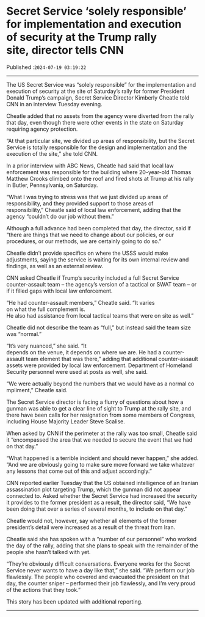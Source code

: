 # Secret Service ‘solely responsible’ for implementation and execution of security at the Trump rally site, director tells CNN

Published :`2024-07-19 03:19:22`

---

The US Secret Service was “solely responsible” for the implementation and execution of security at the site of Saturday’s rally for former President Donald Trump’s campaign, Secret Service Director Kimberly Cheatle told CNN in an interview Tuesday evening.

Cheatle added that no assets from the agency were diverted from the rally that day, even though there were other events in the state on Saturday requiring agency protection.

“At that particular site, we divided up areas of responsibility, but the Secret Service is totally responsible for the design and implementation and the execution of the site,” she told CNN.

In a prior interview with ABC News, Cheatle had said that local law enforcement was responsible for the building where 20-year-old Thomas Matthew Crooks climbed onto the roof and fired shots at Trump at his rally in Butler, Pennsylvania, on Saturday.

“What I was trying to stress was that we just divided up areas of responsibility, and they provided support to those areas of responsibility,” Cheatle said of local law enforcement, adding that the agency “couldn’t do our job without them.”

Although a full advance had been completed that day, the director, said if “there are things that we need to change about our policies, or our procedures, or our methods, we are certainly going to do so.”

Cheatle didn’t provide specifics on where the USSS would make adjustments, saying the service is waiting for its own internal review and findings, as well as an external review.

CNN asked Cheatle if Trump’s security included a full Secret Service counter-assault team – the agency’s version of a tactical or SWAT team – or if it filled gaps with local law enforcement.

“He had counter-assault members,” Cheatle said. “It varies on what the full complement is. He also had assistance from local tactical teams that were on site as well.”

Cheatle did not describe the team as “full,” but instead said the team size was “normal.”

“It’s very nuanced,” she said. “It depends on the venue, it depends on where we are. He had a counter-assault team element that was there,” adding that additional counter-assault assets were provided by local law enforcement. Department of Homeland Security personnel were used at posts as well, she said.

“We were actually beyond the numbers that we would have as a normal compliment,” Cheatle said.

The Secret Service director is facing a flurry of questions about how a gunman was able to get a clear line of sight to Trump at the rally site, and there have been calls for her resignation from some members of Congress, including House Majority Leader Steve Scalise.

When asked by CNN if the perimeter at the rally was too small, Cheatle said it “encompassed the area that we needed to secure the event that we had on that day.”

“What happened is a terrible incident and should never happen,” she added. “And we are obviously going to make sure move forward we take whatever any lessons that come out of this and adjust accordingly.”

CNN reported earlier Tuesday that the US obtained intelligence of an Iranian assassination plot targeting Trump, which the gunman did not appear connected to. Asked whether the Secret Service had increased the security it provides to the former president as a result, the director said, “We have been doing that over a series of several months, to include on that day.”

Cheatle would not, however, say whether all elements of the former president’s detail were increased as a result of the threat from Iran.

Cheatle said she has spoken with a “number of our personnel” who worked the day of the rally, adding that she plans to speak with the remainder of the people she hasn’t talked with yet.

“They’re obviously difficult conversations. Everyone works for the Secret Service never wants to have a day like that,” she said. “We perform our job flawlessly. The people who covered and evacuated the president on that day, the counter sniper – performed their job flawlessly, and I’m very proud of the actions that they took.”

This story has been updated with additional reporting.

---

